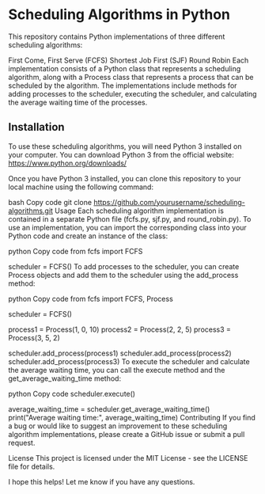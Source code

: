 # Scheduling Algorithms in Python
This repository contains Python implementations of three different scheduling algorithms:

First Come, First Serve (FCFS)
Shortest Job First (SJF)
Round Robin
Each implementation consists of a Python class that represents a scheduling algorithm, along with a Process class that represents a process that can be scheduled by the algorithm. The implementations include methods for adding processes to the scheduler, executing the scheduler, and calculating the average waiting time of the processes.

## Installation
To use these scheduling algorithms, you will need Python 3 installed on your computer. You can download Python 3 from the official website: https://www.python.org/downloads/

Once you have Python 3 installed, you can clone this repository to your local machine using the following command:

bash
Copy code
git clone https://github.com/yourusername/scheduling-algorithms.git
Usage
Each scheduling algorithm implementation is contained in a separate Python file (fcfs.py, sjf.py, and round_robin.py). To use an implementation, you can import the corresponding class into your Python code and create an instance of the class:

python
Copy code
from fcfs import FCFS

scheduler = FCFS()
To add processes to the scheduler, you can create Process objects and add them to the scheduler using the add_process method:

python
Copy code
from fcfs import FCFS, Process

scheduler = FCFS()

process1 = Process(1, 0, 10)
process2 = Process(2, 2, 5)
process3 = Process(3, 5, 2)

scheduler.add_process(process1)
scheduler.add_process(process2)
scheduler.add_process(process3)
To execute the scheduler and calculate the average waiting time, you can call the execute method and the get_average_waiting_time method:

python
Copy code
scheduler.execute()

average_waiting_time = scheduler.get_average_waiting_time()
print("Average waiting time:", average_waiting_time)
Contributing
If you find a bug or would like to suggest an improvement to these scheduling algorithm implementations, please create a GitHub issue or submit a pull request.

License
This project is licensed under the MIT License - see the LICENSE file for details.

I hope this helps! Let me know if you have any questions.
